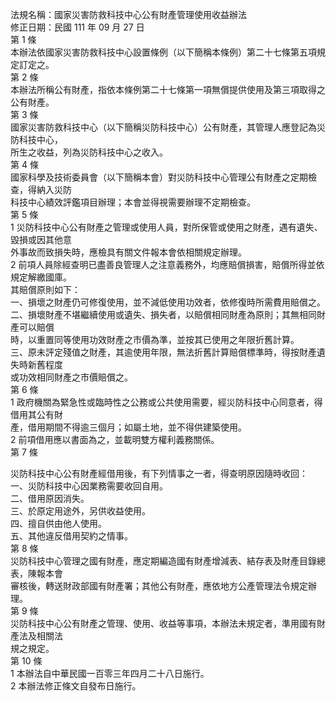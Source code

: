法規名稱：國家災害防救科技中心公有財產管理使用收益辦法  
修正日期：民國 111 年 09 月 27 日  
第 1 條  
本辦法依國家災害防救科技中心設置條例（以下簡稱本條例）第二十七條第五項規定訂定之。  
第 2 條  
本辦法所稱公有財產，指依本條例第二十七條第一項無償提供使用及第三項取得之公有財產。  
第 3 條  
國家災害防救科技中心（以下簡稱災防科技中心）公有財產，其管理人應登記為災防科技中心，  
所生之收益，列為災防科技中心之收入。  
第 4 條  
國家科學及技術委員會（以下簡稱本會）對災防科技中心管理公有財產之定期檢查，得納入災防  
科技中心績效評鑑項目辦理；本會並得視需要辦理不定期檢查。  
第 5 條  
1 災防科技中心公有財產之管理或使用人員，對所保管或使用之財產，遇有遺失、毀損或因其他意  
外事故而致損失時，應檢具有關文件報本會依相關規定辦理。  
2 前項人員除經查明已盡善良管理人之注意義務外，均應賠償損害，賠償所得並依規定解繳國庫。  
其賠償原則如下：  
一、損壞之財產仍可修復使用，並不減低使用功效者，依修復時所需費用賠償之。  
二、損壞財產不堪繼續使用或遺失、損失者，以賠償相同財產為原則；其無相同財產可以賠償  
時，以重置同等使用功效財產之市價為準，並按其已使用之年限折舊計算。  
三、原未評定殘值之財產，其逾使用年限，無法折舊計算賠償標準時，得按財產遺失時新舊程度  
或功效相同財產之市價賠償之。  
第 6 條  
1 政府機關為緊急性或臨時性之公務或公共使用需要，經災防科技中心同意者，得借用其公有財  
產，借用期間不得逾三個月；如屬土地，並不得供建築使用。  
2 前項借用應以書面為之，並載明雙方權利義務關係。  
第 7 條  


災防科技中心公有財產經借用後，有下列情事之一者，得查明原因隨時收回：  
一、災防科技中心因業務需要收回自用。  
二、借用原因消失。  
三、於原定用途外，另供收益使用。  
四、擅自供由他人使用。  
五、其他違反借用契約之情事。  
第 8 條  
災防科技中心管理之國有財產，應定期編造國有財產增減表、結存表及財產目錄總表，陳報本會  
審核後，轉送財政部國有財產署；其他公有財產，應依地方公產管理法令規定辦理。  
第 9 條  
災防科技中心公有財產之管理、使用、收益等事項，本辦法未規定者，準用國有財產法及相關法  
規之規定。  
第 10 條  
1 本辦法自中華民國一百零三年四月二十八日施行。  
2 本辦法修正條文自發布日施行。  


